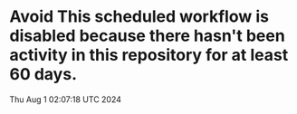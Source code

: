 # Avoid This scheduled workflow is disabled because there hasn't been activity in this repository for at least 60 days.
Thu Aug  1 02:07:18 UTC 2024
